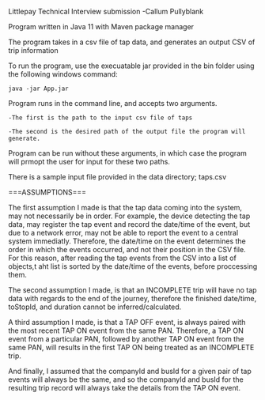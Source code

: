 Littlepay Technical Interview submission
	-Callum Pullyblank

Program written in Java 11 with Maven package manager

The program takes in a csv file of tap data, and generates an output CSV of trip information

To run the program, use the execuatable jar provided in the bin folder using the following windows command:

	java -jar App.jar
	
Program runs in the command line, and accepts two arguments.

	-The first is the path to the input csv file of taps
	
	-The second is the desired path of the output file the program will generate.

Program can be run without these arguments, in which case the program will prmopt the user for input for these two paths.

There is a sample input file provided in the data directory; taps.csv

===ASSUMPTIONS===

The first assumption I made is that the tap data coming into the system, may not necessarily be in order.
For example, the device detecting the tap data, may register the tap event and record the date/time of the event, but due to a network error, may not be able to report the event to a central system immediatly. Therefore, the date/time on the event determines the order in which the events occurred, and not their position in the CSV file. For this reason, after reading the tap events from the CSV into a list of objects,t aht list is sorted by the date/time of the events, before proccessing them.

The second assumption I made, is that an INCOMPLETE trip will have no tap data with regards to the end of the journey, therefore the finished date/time, toStopId, and duration cannot be inferred/calculated.

A third assumption I made, is that a TAP OFF event, is always paired with the most recent TAP ON event from the same PAN. Therefore, a TAP ON event from a particular PAN, followed by another TAP ON event from the same PAN, will results in the first TAP ON being treated as an INCOMPLETE trip.

And finally, I assumed that the companyId and busId for a given pair of tap events will always be the same, and so the companyId and busId for the resulting trip record will always take the details from the TAP ON event.
